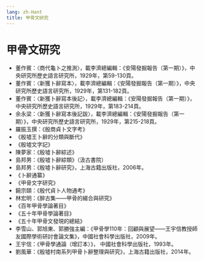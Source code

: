 ```yaml
---
lang: zh-Hant
title: 甲骨文研究
---
```


# 甲骨文研究
- 董作賓：〈商代龜卜之推測〉，載李濟總編輯：《安陽發掘報告（第一期）》，中央研究所歷史語言研究所，1929年，第59-130頁。
- 董作賓：〈新獲卜辭寫本〉，載李濟總編輯：《安陽發掘報告（第一期）》，中央研究所歷史語言研究所，1929年，第131-182頁。
- 董作賓：〈新獲卜辭寫本後記〉，載李濟總編輯：《安陽發掘報告（第一期）》，中央研究所歷史語言研究所，1929年，第183-214頁。
- 余永梁：〈新獲卜辭寫本後記跋〉，載李濟總編輯：《安陽發掘報告（第一期）》，中央研究所歷史語言研究所，1929年，第215-218頁。
- 羅振玉撰：《殷商貞卜文字考》
- 《殷墟王卜辭的分類與斷代》
- 《殷墟文字記》
- 陳夢家：《殷墟卜辭綜述》
- 島邦男：《殷墟卜辭綜類》（汲古書院）
- 島邦男：《殷墟卜辭研究》，上海古籍出版社，2006年。
- 《卜辭通纂》
- 《甲骨文字研究》
-  饒宗頤：《殷代貞卜人物通考》
- 林宏明：《醉古集——甲骨的綴合與研究》
- 《百年甲骨學論著目》
- 《五十年甲骨學論著目》
- 《五十年甲骨文發現的總結》
- 李雪山、郭旭東、郭勝強主編：《甲骨學110年：回顧與展望——王宇信教授師友國際學術研討會論文集》，中國社會科學出版社，2009年。
- 王宇信：《甲骨學通論（增訂本）》，	中國社會科學出版社，1993年。
- 劉風華：《殷墟村南系列甲骨卜辭整理與研究》，上海古籍出版社，2014年。